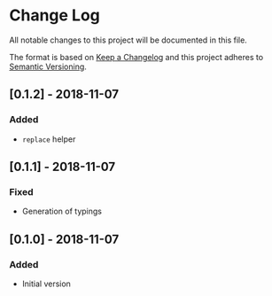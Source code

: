 # Change Log

All notable changes to this project will be documented in this file.

The format is based on [Keep a Changelog](http://keepachangelog.com/)
and this project adheres to [Semantic Versioning](http://semver.org/).

## [0.1.2] - 2018-11-07

### Added

- `replace` helper

## [0.1.1] - 2018-11-07

### Fixed

- Generation of typings

## [0.1.0] - 2018-11-07

### Added

- Initial version
